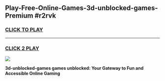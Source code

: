 
## Play-Free-Online-Games-3d-unblocked-games-Premium #r2rvk
<h3>
<a href="https://premium.freeplayer.one?title=3d-unblocked-games&ref=8M">CLICK TO PLAY</a></h3>
<hr>

<h3>
<a href="https://premium.freeplayer.one?title=3d-unblocked-games&ref=8M">CLICK 2 PLAY</a>
  
</h3>

<a href="https://premium.freeplayer.one?title=3d-unblocked-games&ref=8M"><img src="https://clearcache.store/games.png"></a>


**3d-unblocked-games games unblocked: Your Gateway to Fun and Accessible Online Gaming**
